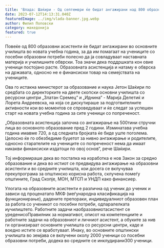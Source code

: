 ```yaml
---
title: 'Влада: Шаќири - Oд септември ќе бидат ангажирани над 800 образовни асистенти во основните училишта - 12 ЈУЛИ 2023'
date: 2023-07-12T14:13:31.040Z
featuredImage: ../img/vlada-banner.jpg.webp
author: Филип Поповски
category: македонија
featured: true
---
```

Повеќе од 800 образовни асистенти ќе бидат ангажирани во основните училишта во новата учебна година, за да им помагаат на учениците со посебни образовни потреби полесно да ја совладуваат наставната материја и училишните обврски. Тоа значи дека поддршката кон овие ученици постојано расте. Образовната асистенција и натаму е обврска на државата, односно не е финансиски товар на семејствата на учениците. 

Ова го истакна министерот за образование и наука Јетон Шаќири по средбата со директорките на двете скопски основни училишта со ресурсни центри „Златан Сремец“ и „Иднина“ - Марија Делетиќ и Лорета Андреевска, на која се дискутираше за подготвителните активности кои во моментов се спроведуваат и ќе следат за успешен старт на новата учебна година за сите ученици со попреченост.

„Образовната асистенција започна со ангажирање на 500тини стручни лица во основното образование пред 2 години. Изминатава учебна година имавме 720, а од следната бројката ќе биде уште поголема. Целосно ќе го обезбедиме буџетот за нивно ангажирање и родителите, односно старателите на учениците со попреченост нема да имаат никакви финансиски издатоци по овој основ“, рече Шаќири. 

Тој информираше дека во постапка на изработка е нов Закон за средно образование и дека во истиот се предвидува ангажирање на образовни асистенти и во средните училишта, кои досега се вклучуваа прекупрограма за општинско корисна работа, склучена помеѓу општините, Град Скопје, МОН, МТСП и УНДП како финансиер.

Улогата на образовните асистенти е различна од ученик до ученик и зависи од проценатапо МКФ (меѓународна класификација на функционирање), дадените препораки, индивидуалниот образовен план за работа со ученикот со посебни потреби, одпаралелката иучилиштето. Работните задачи наобразовниотасистент се уреденисоПравилник за нормативот, описот на компетенциите и работните задачи на образовниот и личниот асистент, а обуките за нив ги организираат основните училишта со ресурсни центри, каде и воедно истите се вработуваат.
Инаку, во основните општински училишта во земјава се вклучени околу 2000 ученици со посебни образовни потреби, додека во средните се инклудирани300 ученици. 
 
